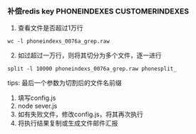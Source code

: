 ### 补偿redis key PHONEINDEXES CUSTOMERINDEXES

01. 查看文件是否超过1万行
```shell
wc -l phoneindexs_0076a_grep.raw
```

02. 如过超过一万行，则将其切分为多个文件，逐一进行
```shell
split -l 10000 phoneindexs_0076a_grep.raw phonesplit_
```
tips: 最后一个参数为切割后的文件名前缀

01. 填写config.js
02. node sever.js
03. 如有失败文件，修改config.js，将其再次执行
04. 将执行结果复制或生成文件邮件汇报